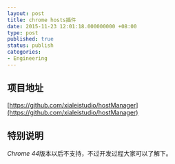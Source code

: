 ```yaml
---
layout: post
title: chrome hosts插件
date: 2015-11-23 12:01:18.000000000 +08:00
type: post
published: true
status: publish
categories:
- Engineering
---
```

## 项目地址
[https://github.com/xialeistudio/hostManager](https://github.com/xialeistudio/hostManager)
## 特别说明
*Chrome 44*版本以后不支持，不过开发过程大家可以了解下。